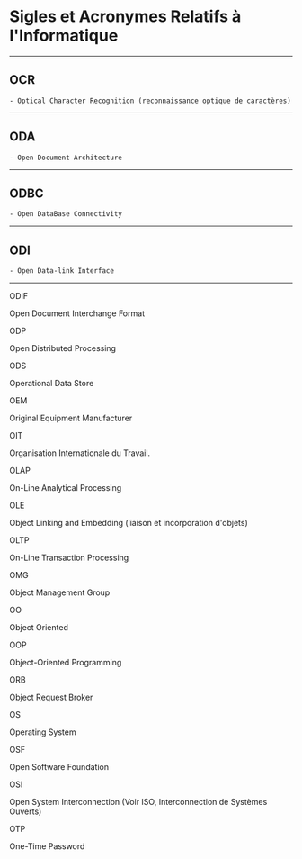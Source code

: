 # **Sigles et Acronymes Relatifs à l'Informatique**

---
## **OCR**

    - Optical Character Recognition (reconnaissance optique de caractères)
---
## **ODA**

    - Open Document Architecture
---
## **ODBC**

    - Open DataBase Connectivity
---
## **ODI**

    - Open Data-link Interface
---
ODIF

Open Document Interchange Format

ODP

Open Distributed Processing

ODS

Operational Data Store

OEM

Original Equipment Manufacturer

OIT

Organisation Internationale du Travail.

OLAP

On-Line Analytical Processing

OLE

Object Linking and Embedding (liaison et incorporation d'objets)

OLTP

On-Line Transaction Processing

OMG

Object Management Group

OO

Object Oriented

OOP

Object-Oriented Programming

ORB

Object Request Broker

OS

Operating System

OSF

Open Software Foundation

OSI

Open System Interconnection (Voir ISO, Interconnection de Systèmes Ouverts)

OTP

One-Time Password